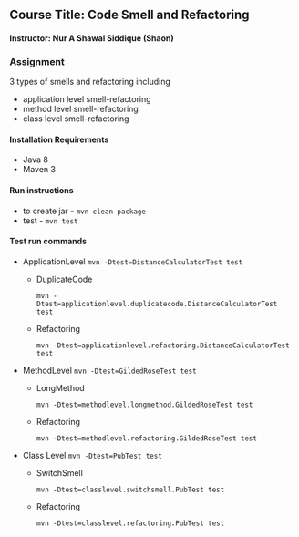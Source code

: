 ## Course Title: Code Smell and Refactoring
#### Instructor: Nur A Shawal Siddique (Shaon)

### Assignment 
3 types of smells and refactoring including 
 - application level smell-refactoring
 - method level smell-refactoring
 - class level smell-refactoring

#### Installation Requirements
+ Java 8
+ Maven 3

#### Run instructions
 + to create jar - `mvn clean package`
 + test - `mvn test`

#### Test run commands
+ ApplicationLevel
    `mvn -Dtest=DistanceCalculatorTest test`
    - DuplicateCode 
        ```
        mvn -Dtest=applicationlevel.duplicatecode.DistanceCalculatorTest test
        ```
    - Refactoring
        ```
        mvn -Dtest=applicationlevel.refactoring.DistanceCalculatorTest test
        ```

+ MethodLevel
    `mvn -Dtest=GildedRoseTest test`
    - LongMethod 
        ```
        mvn -Dtest=methodlevel.longmethod.GildedRoseTest test
        ```
    - Refactoring
        ```
        mvn -Dtest=methodlevel.refactoring.GildedRoseTest test
        ```
   
 + Class Level 
    `mvn -Dtest=PubTest test`
    - SwitchSmell
        ```
        mvn -Dtest=classlevel.switchsmell.PubTest test
        ```
    - Refactoring
        ```
        mvn -Dtest=classlevel.refactoring.PubTest test
        ```


